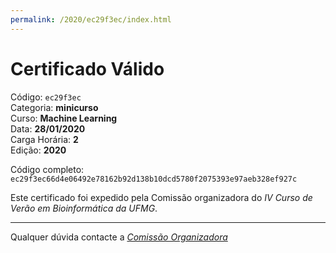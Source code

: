 ```yaml
---
permalink: /2020/ec29f3ec/index.html
---
```


# Certificado Válido

Código: `ec29f3ec`<br>
Categoria: **minicurso**<br>
Curso: **Machine Learning**<br>
Data: **28/01/2020**<br>
Carga Horária: **2**<br>
Edição: **2020**<br>


Código completo: `ec29f3ec66d4e06492e78162b92d138b10dcd5780f2075393e97aeb328ef927c`


Este certificado foi expedido pela Comissão organizadora do *IV Curso de Verão em Bioinformática da UFMG*.

----

Qualquer dúvida contacte a [_Comissão Organizadora_](<mailto:cursobioinfoufmg@gmail.com$subject=[Certificados]>)

